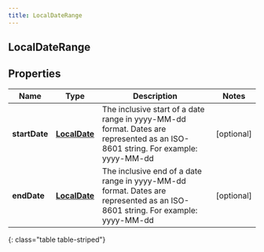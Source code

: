 ```yaml
---
title: LocalDateRange
---
```


## LocalDateRange

## Properties

| Name          | Type                                               | Description                                                                                                                    | Notes      |
| ------------- | -------------------------------------------------- | ------------------------------------------------------------------------------------------------------------------------------ | ---------- |
| **startDate** | <!----><!---->[**LocalDate**](LocalDate.md)<!----> | The inclusive start of a date range in yyyy-MM-dd format. Dates are represented as an ISO-8601 string. For example: yyyy-MM-dd | [optional] |
| **endDate**   | <!----><!---->[**LocalDate**](LocalDate.md)<!----> | The inclusive end of a date range in yyyy-MM-dd format. Dates are represented as an ISO-8601 string. For example: yyyy-MM-dd   | [optional] |

{: class="table table-striped"}
